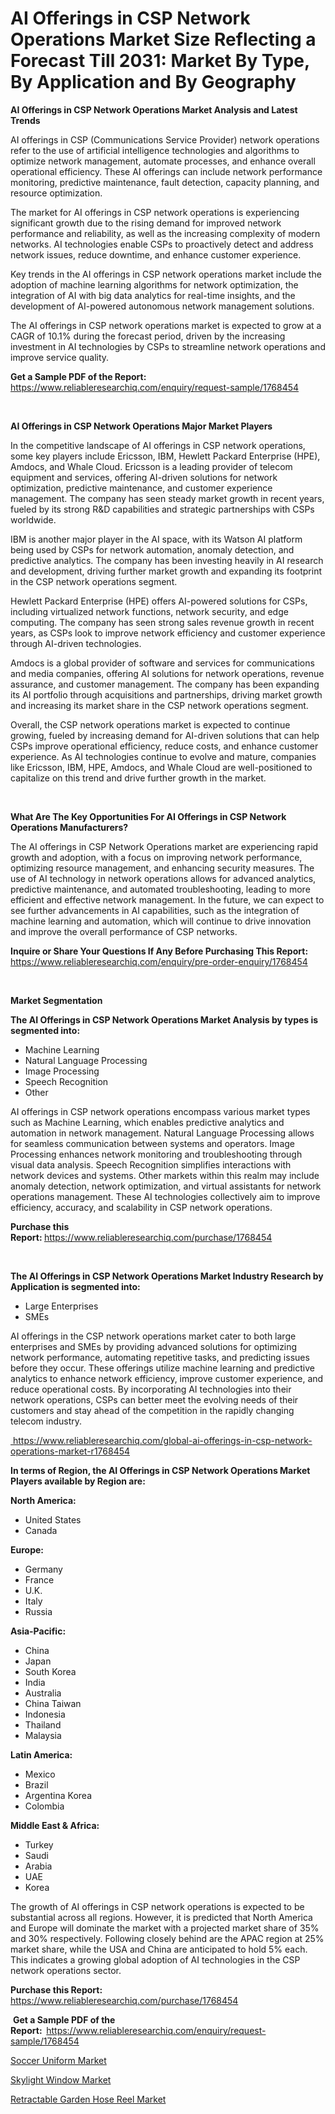 <p><h1>AI Offerings in CSP Network Operations Market Size Reflecting a Forecast Till 2031: Market By Type, By Application and By Geography</h1></p><p><strong>AI Offerings in CSP Network Operations Market Analysis and Latest Trends</strong></p>
<p><p>AI offerings in CSP (Communications Service Provider) network operations refer to the use of artificial intelligence technologies and algorithms to optimize network management, automate processes, and enhance overall operational efficiency. These AI offerings can include network performance monitoring, predictive maintenance, fault detection, capacity planning, and resource optimization.</p><p>The market for AI offerings in CSP network operations is experiencing significant growth due to the rising demand for improved network performance and reliability, as well as the increasing complexity of modern networks. AI technologies enable CSPs to proactively detect and address network issues, reduce downtime, and enhance customer experience.</p><p>Key trends in the AI offerings in CSP network operations market include the adoption of machine learning algorithms for network optimization, the integration of AI with big data analytics for real-time insights, and the development of AI-powered autonomous network management solutions.</p><p>The AI offerings in CSP network operations market is expected to grow at a CAGR of 10.1% during the forecast period, driven by the increasing investment in AI technologies by CSPs to streamline network operations and improve service quality.</p></p>
<p><strong>Get a Sample PDF of the Report:&nbsp;</strong> <a href="https://www.reliableresearchiq.com/enquiry/request-sample/1768454">https://www.reliableresearchiq.com/enquiry/request-sample/1768454</a></p>
<p>&nbsp;</p>
<p><strong>AI Offerings in CSP Network Operations Major Market Players</strong></p>
<p><p>In the competitive landscape of AI offerings in CSP network operations, some key players include Ericsson, IBM, Hewlett Packard Enterprise (HPE), Amdocs, and Whale Cloud. Ericsson is a leading provider of telecom equipment and services, offering AI-driven solutions for network optimization, predictive maintenance, and customer experience management. The company has seen steady market growth in recent years, fueled by its strong R&D capabilities and strategic partnerships with CSPs worldwide.</p><p>IBM is another major player in the AI space, with its Watson AI platform being used by CSPs for network automation, anomaly detection, and predictive analytics. The company has been investing heavily in AI research and development, driving further market growth and expanding its footprint in the CSP network operations segment.</p><p>Hewlett Packard Enterprise (HPE) offers AI-powered solutions for CSPs, including virtualized network functions, network security, and edge computing. The company has seen strong sales revenue growth in recent years, as CSPs look to improve network efficiency and customer experience through AI-driven technologies.</p><p>Amdocs is a global provider of software and services for communications and media companies, offering AI solutions for network operations, revenue assurance, and customer management. The company has been expanding its AI portfolio through acquisitions and partnerships, driving market growth and increasing its market share in the CSP network operations segment.</p><p>Overall, the CSP network operations market is expected to continue growing, fueled by increasing demand for AI-driven solutions that can help CSPs improve operational efficiency, reduce costs, and enhance customer experience. As AI technologies continue to evolve and mature, companies like Ericsson, IBM, HPE, Amdocs, and Whale Cloud are well-positioned to capitalize on this trend and drive further growth in the market.</p></p>
<p>&nbsp;</p>
<p><strong>What Are The Key Opportunities For AI Offerings in CSP Network Operations Manufacturers?</strong></p>
<p><p>The AI offerings in CSP Network Operations market are experiencing rapid growth and adoption, with a focus on improving network performance, optimizing resource management, and enhancing security measures. The use of AI technology in network operations allows for advanced analytics, predictive maintenance, and automated troubleshooting, leading to more efficient and effective network management. In the future, we can expect to see further advancements in AI capabilities, such as the integration of machine learning and automation, which will continue to drive innovation and improve the overall performance of CSP networks.</p></p>
<p><strong>Inquire or Share Your Questions If Any Before Purchasing This Report:</strong> <a href="https://www.reliableresearchiq.com/enquiry/pre-order-enquiry/1768454">https://www.reliableresearchiq.com/enquiry/pre-order-enquiry/1768454</a></p>
<p>&nbsp;</p>
<p><strong>Market Segmentation</strong></p>
<p><strong>The AI Offerings in CSP Network Operations Market Analysis by types is segmented into:</strong></p>
<p><ul><li>Machine Learning</li><li>Natural Language Processing</li><li>Image Processing</li><li>Speech Recognition</li><li>Other</li></ul></p>
<p><p>AI offerings in CSP network operations encompass various market types such as Machine Learning, which enables predictive analytics and automation in network management. Natural Language Processing allows for seamless communication between systems and operators. Image Processing enhances network monitoring and troubleshooting through visual data analysis. Speech Recognition simplifies interactions with network devices and systems. Other markets within this realm may include anomaly detection, network optimization, and virtual assistants for network operations management. These AI technologies collectively aim to improve efficiency, accuracy, and scalability in CSP network operations.</p></p>
<p><strong>Purchase this Report:&nbsp;</strong><a href="https://www.reliableresearchiq.com/purchase/1768454">https://www.reliableresearchiq.com/purchase/1768454</a></p>
<p>&nbsp;</p>
<p><strong>The AI Offerings in CSP Network Operations Market Industry Research by Application is segmented into:</strong></p>
<p><ul><li>Large Enterprises</li><li>SMEs</li></ul></p>
<p><p>AI offerings in the CSP network operations market cater to both large enterprises and SMEs by providing advanced solutions for optimizing network performance, automating repetitive tasks, and predicting issues before they occur. These offerings utilize machine learning and predictive analytics to enhance network efficiency, improve customer experience, and reduce operational costs. By incorporating AI technologies into their network operations, CSPs can better meet the evolving needs of their customers and stay ahead of the competition in the rapidly changing telecom industry.</p></p>
<p><a href="https://www.reliableresearchiq.com/global-ai-offerings-in-csp-network-operations-market-r1768454">&nbsp;https://www.reliableresearchiq.com/global-ai-offerings-in-csp-network-operations-market-r1768454</a></p>
<p><strong>In terms of Region, the AI Offerings in CSP Network Operations Market Players available by Region are:</strong></p>
<p>
    <p> <strong> North America: </strong>
        <ul>
            <li>United States</li>
            <li>Canada</li>
        </ul>
        </p> 
    <p> <strong> Europe: </strong>
        <ul>
            <li>Germany</li>
            <li>France</li>
            <li>U.K.</li>
            <li>Italy</li>
            <li>Russia</li>
        </ul>
        </p> 
    <p> <strong> Asia-Pacific: </strong>
        <ul>
            <li>China</li>
            <li>Japan</li>
            <li>South Korea</li>
            <li>India</li>
            <li>Australia</li>
            <li>China Taiwan</li>
            <li>Indonesia</li>
            <li>Thailand</li>
            <li>Malaysia</li>
        </ul>
        </p> 
    <p> <strong> Latin America: </strong>
        <ul>
            <li>Mexico</li>
            <li>Brazil</li>
            <li>Argentina Korea</li>
            <li>Colombia</li>
        </ul>
        </p> 
    <p> <strong> Middle East & Africa: </strong>
        <ul>
            <li>Turkey</li>
            <li>Saudi</li>
            <li>Arabia</li>
            <li>UAE</li>
            <li>Korea</li>
        </ul>
    </p>
    </p>
<p><p>The growth of AI offerings in CSP network operations is expected to be substantial across all regions. However, it is predicted that North America and Europe will dominate the market with a projected market share of 35% and 30% respectively. Following closely behind are the APAC region at 25% market share, while the USA and China are anticipated to hold 5% each. This indicates a growing global adoption of AI technologies in the CSP network operations sector.</p></p>
<p><strong>Purchase this Report: </strong><a href="https://www.reliableresearchiq.com/purchase/1768454">https://www.reliableresearchiq.com/purchase/1768454</a></p>
<p>&nbsp;<strong>Get a Sample PDF of the Report:&nbsp;&nbsp;</strong><a href="https://www.reliableresearchiq.com/enquiry/request-sample/1768454">https://www.reliableresearchiq.com/enquiry/request-sample/1768454</a></p>
<p><strong></strong></p>
<p><p><a href="https://medium.com/@charityrice1939/soccer-uniform-market-growth-outlook-from-2024-to-2031-and-it-is-projecting-at-4-4-b4fc0dd1de4a">Soccer Uniform Market</a></p><p><a href="https://medium.com/@tedbrakus/skylight-window-market-research-report-includes-analysis-on-market-size-share-and-growth-rate-at-0ccc83492306">Skylight Window Market</a></p><p><a href="https://medium.com/@eliasman59/global-retractable-garden-hose-reel-market-analysis-trends-forecasts-and-growth-opportunities-46e4fb199264">Retractable Garden Hose Reel Market</a></p></p>